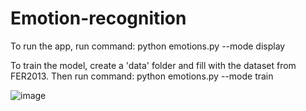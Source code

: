 # Emotion-recognition

To run the app, run command: python emotions.py --mode display

To train the model, create a 'data' folder and fill with the dataset from FER2013. Then run command: python emotions.py --mode train

![image](https://user-images.githubusercontent.com/91112707/229365202-d7ed4ef8-8aef-49f2-97c7-0a1e39032d65.png)

